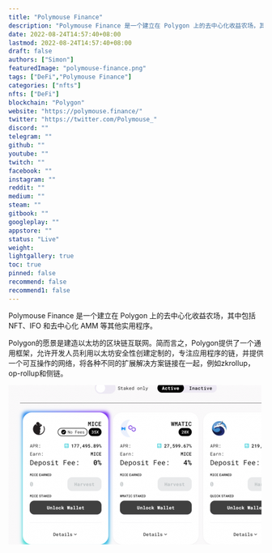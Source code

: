 ```yaml
---
title: "Polymouse Finance"
description: "Polymouse Finance 是一个建立在 Polygon 上的去中心化收益农场，其中包括 NFT、IFO 和去中心化 AMM 等其他实用程序。"
date: 2022-08-24T14:57:40+08:00
lastmod: 2022-08-24T14:57:40+08:00
draft: false
authors: ["Simon"]
featuredImage: "polymouse-finance.png"
tags: ["DeFi","Polymouse Finance"]
categories: ["nfts"]
nfts: ["DeFi"]
blockchain: "Polygon"
website: "https://polymouse.finance/"
twitter: "https://twitter.com/Polymouse_"
discord: ""
telegram: ""
github: ""
youtube: ""
twitch: ""
facebook: ""
instagram: ""
reddit: ""
medium: ""
steam: ""
gitbook: ""
googleplay: ""
appstore: ""
status: "Live"
weight: 
lightgallery: true
toc: true
pinned: false
recommend: false
recommend1: false
---
```

Polymouse Finance 是一个建立在 Polygon 上的去中心化收益农场，其中包括 NFT、IFO 和去中心化 AMM 等其他实用程序。

Polygon的愿景是建造以太坊的区块链互联网。简而言之，Polygon提供了一个通用框架，允许开发人员利用以太坊安全性创建定制的，专注应用程序的链，并提供一个可互操作的网络，将各种不同的扩展解决方案链接在一起，例如zkrollup，op-rollup和侧链。

![配图](3da00a55768c87f132c2367c88c1fa6b.png)